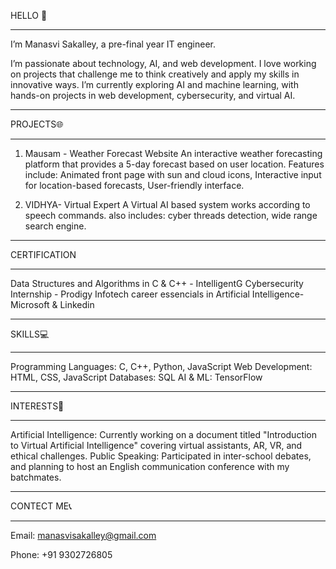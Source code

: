  HELLO 👋
_________________________________________________________________________________________________________________________________________________________________________________________________________________________________________________________
I’m Manasvi Sakalley, a pre-final year IT engineer. 

I’m passionate about technology, AI, and web development. I love working on projects that challenge me to think creatively and apply my skills in innovative ways.
I’m currently exploring AI and machine learning, with hands-on projects in web development, cybersecurity, and virtual AI.
_______________________________________________________________________________________________________________________________________________________________________________________________
PROJECTS🌐
____________________________________________________________________________________________________________________________________________________________________________________________
1. Mausam - Weather Forecast Website
An interactive weather forecasting platform that provides a 5-day forecast based on user location. Features include:
Animated front page with sun and cloud icons,
Interactive input for location-based forecasts,
User-friendly interface.

2. VIDHYA- Virtual Expert
A Virtual AI based system works according to speech commands. also includes:
cyber threads detection,
wide range search engine.
______________________________________________________________________________________________________________________________________________________________________________________________
CERTIFICATION
_____________________________________________________________________________________________________________________________________________________________________________________________
Data Structures and Algorithms in C & C++ - IntelligentG
Cybersecurity Internship - Prodigy Infotech 
career essencials in Artificial Intelligence- Microsoft & Linkedin
____________________________________________________________________________________________________________________________________________________________________________________________
SKILLS💻
_____________________________________________________________________________________________________________________________________________________________________________________________
Programming Languages: C, C++, Python, JavaScript
Web Development: HTML, CSS, JavaScript
Databases: SQL
AI & ML: TensorFlow 
____________________________________________________________________________________________________________________________________________________________________________________________
INTERESTS🤖
____________________________________________________________________________________________________________________________________________________________________________________________
Artificial Intelligence: Currently working on a document titled "Introduction to Virtual Artificial Intelligence" covering virtual assistants, AR, VR, and ethical challenges.
Public Speaking: Participated in inter-school debates, and planning to host an English communication conference with my batchmates.
___________________________________________________________________________________________________________________________________________________________________________________________
CONTECT ME📞
___________________________________________________________________________________________________________________________________________________________________________________________
Email: manasvisakalley@gmail.com

Phone: +91 9302726805
